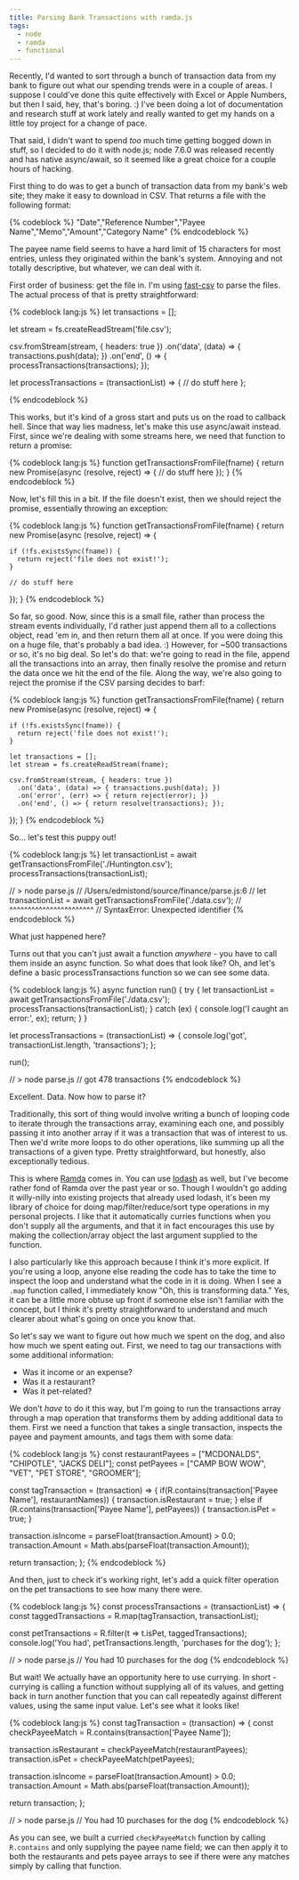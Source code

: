 ```yaml
---
title: Parsing Bank Transactions with ramda.js
tags:
  - node
  - ramda
  - functional
---
```

Recently, I'd wanted to sort through a bunch of transaction data from my bank to figure out what our spending trends were in a couple of areas. I suppose I could've done this quite effectively with Excel or Apple Numbers, but then I said, hey, that's boring. :) I've been doing a lot of documentation and research stuff at work lately and really wanted to get my hands on a little toy project for a change of pace.

That said, I didn't want to spend *too* much time getting bogged down in stuff, so I decided to do it with node.js; node 7.6.0 was released recently and has native async/await, so it seemed like a great choice for a couple hours of hacking.

First thing to do was to get a bunch of transaction data from my bank's web site; they make it easy to download in CSV. That returns a file with the following format:

{% codeblock %}
"Date","Reference Number","Payee Name","Memo","Amount","Category Name"
{% endcodeblock %}

The payee name field seems to have a hard limit of 15 characters for most entries, unless they originated within the bank's system. Annoying and not totally descriptive, but whatever, we can deal with it.

First order of business: get the file in. I'm using [fast-csv](https://www.npmjs.com/package/fast-csv) to parse the files. The actual process of that is pretty straightforward:

{% codeblock lang:js %}
let transactions = [];

let stream = fs.createReadStream('file.csv');

csv.fromStream(stream, { headers: true })
  .on('data', (data) => { transactions.push(data); })
  .on('end', () => { processTransactions(transactions); });

let processTransactions = (transactionList) => {
  // do stuff here
};

{% endcodeblock %}

This works, but it's kind of a gross start and puts us on the road to callback hell. Since that way lies madness, let's make this use async/await instead. First, since we're dealing with some streams here, we need that function to return a promise:

{% codeblock lang:js %}
function getTransactionsFromFile(fname) {
  return new Promise(async (resolve, reject) => {
    // do stuff here
  });
}
{% endcodeblock %}

Now, let's fill this in a bit. If the file doesn't exist, then we should reject the promise, essentially throwing an exception: 

{% codeblock lang:js %}
function getTransactionsFromFile(fname) {
  return new Promise(async (resolve, reject) => {

    if (!fs.existsSync(fname)) {
      return reject('file does not exist!');
    }

    // do stuff here
  });
}
{% endcodeblock %}

So far, so good. Now, since this is a small file, rather than process the stream events individually, I'd rather just append them all to a collections object, read 'em in, and then return them all at once. If you were doing this on a huge file, that's probably a bad idea. :) However, for ~500 transactions or so, it's no big deal. So let's do that: we're going to read in the file, append all the transactions into an array, then finally resolve the promise and return the data once we hit the end of the file. Along the way, we're also going to reject the promise if the CSV parsing decides to barf:

{% codeblock lang:js %}
function getTransactionsFromFile(fname) {
  return new Promise(async (resolve, reject) => {

    if (!fs.existsSync(fname)) {
      return reject('file does not exist!');
    }

    let transactions = [];
    let stream = fs.createReadStream(fname);

    csv.fromStream(stream, { headers: true })
      .on('data', (data) => { transactions.push(data); })
      .on('error', (err) => { return reject(error); })
      .on('end', () => { return resolve(transactions); });
  });
}
{% endcodeblock %}

So... let's test this puppy out!

{% codeblock lang:js %}
let transactionList = await getTransactionsFromFile('./Huntington.csv');
processTransactions(transactionList);

// > node parse.js
// /Users/edmistond/source/finance/parse.js:6
// let transactionList = await getTransactionsFromFile('./data.csv');
//                             ^^^^^^^^^^^^^^^^^^^^^^^
// SyntaxError: Unexpected identifier
{% endcodeblock %}

What just happened here?

Turns out that you can't just await a function *anywhere* - you have to call them inside an async function. So what does that look like? Oh, and let's define a basic processTransactions function so we can see some data.

{% codeblock lang:js %}
async function run() {
  try {
    let transactionList = await getTransactionsFromFile('./data.csv');
    processTransactions(transactionList);
  }
  catch (ex) {
    console.log('I caught an error:', ex);
    return;
  }
}

let processTransactions = (transactionList) => {
  console.log('got', transactionList.length, 'transactions');
};


run();

// > node parse.js
// got 478 transactions
{% endcodeblock %}

Excellent. Data. Now how to parse it?

Traditionally, this sort of thing would involve writing a bunch of looping code to iterate through the transactions array, examining each one, and possibly passing it into another array if it was a transaction that was of interest to us. Then we'd write more loops to do other operations, like summing up all the transactions of a given type. Pretty straightforward, but honestly, also exceptionally tedious. 

This is where [Ramda](http://ramdajs.com/) comes in. You can use [lodash](http://lodash.com) as well, but I've become rather fond of Ramda over the past year or so. Though I wouldn't go adding it willy-nilly into existing projects that already used lodash, it's been my library of choice for doing map/filter/reduce/sort type operations in my personal projects. I like that it automatically curries functions when you don't supply all the arguments, and that it in fact encourages this use by making the collection/array object the last argument supplied to the function.

I also particularly like this approach because I think it's more explicit. If you're using a loop, anyone else reading the code has to take the time to inspect the loop and understand what the code in it is doing. When I see a `.map` function called, I immediately know "Oh, this is transforming data." Yes, it can be a little more obtuse up front if someone else isn't familiar with the concept, but I think it's pretty straightforward to understand and much clearer about what's going on once you know that.


So let's say we want to figure out how much we spent on the dog, and also how much we spent eating out. First, we need to tag our transactions with some additional information:

* Was it income or an expense?
* Was it a restaurant?
* Was it pet-related?

We don't *have* to do it this way, but I'm going to run the transactions array through a map operation that transforms them by adding additional data to them. First we need a function that takes a single transaction, inspects the payee and payment amounts, and tags them with some data:

{% codeblock lang:js %}
const restaurantPayees = ["MCDONALDS", "CHIPOTLE", "JACKS DELI"];
const petPayees = ["CAMP BOW WOW", "VET", "PET STORE", "GROOMER"];

const tagTransaction = (transaction) => {
  if(R.contains(transaction['Payee Name'], restaurantNames)) {
    transaction.isRestaurant = true;
  }
  else if (R.contains(transaction['Payee Name'], petPayees)) {
    transaction.isPet = true;
  }

  transaction.isIncome = parseFloat(transaction.Amount) > 0.0;
  transaction.Amount = Math.abs(parseFloat(transaction.Amount));

  return transaction;
};
{% endcodeblock %}

And then, just to check it's working right, let's add a quick filter operation on the pet transactions to see how many there were.

{% codeblock lang:js %}
const processTransactions = (transactionList) => {
  const taggedTransactions = R.map(tagTransaction, transactionList);

  const petTransactions = R.filter(t => t.isPet, taggedTransactions);
  console.log('You had', petTransactions.length, 'purchases for the dog');
};

// > node parse.js
// You had 10 purchases for the dog
{% endcodeblock %}

But wait! We actually have an opportunity here to use currying. In short - currying is calling a function without supplying all of its values, and getting back in turn another function that you can call repeatedly against different values, using the same input value. Let's see what it looks like!

{% codeblock lang:js %}
const tagTransaction = (transaction) => {
  const checkPayeeMatch = R.contains(transaction['Payee Name']);

  transaction.isRestaurant = checkPayeeMatch(restaurantPayees);
  transaction.isPet = checkPayeeMatch(petPayees);

  transaction.isIncome = parseFloat(transaction.Amount) > 0.0;
  transaction.Amount = Math.abs(parseFloat(transaction.Amount));

  return transaction;
};

// > node parse.js
// You had 10 purchases for the dog
{% endcodeblock %}

As you can see, we built a curried `checkPayeeMatch` function by calling `R.contains` and only supplying the payee name field; we can then apply it to both the restaurants and pets payee arrays to see if there were any matches simply by calling that function.
